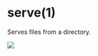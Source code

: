 
# serve(1)

 Serves files from a directory.

 ![](http://api.ning.com/files/uGug8jV2T3iH*PdaFBiHgv4AGanMMNwxYyHLuixxiEo-1rLx2t7qXxWpzTaNR26PM*9JUqctDbhYUHMAKKc5b64XP619su35/tumblr_lj0fkeXtdd1qibz0jo1_r1_500.png)